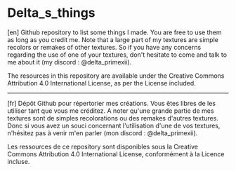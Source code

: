# Delta_s_things

[en] Github repository to list some things I made. You are free to use them as long as you credit me.
Note that a large part of my textures are simple recolors or remakes of other textures. So if you have any concerns regarding the use of one of your textures, don't hesitate to come and talk to me about it (my discord : @delta_primexii).

The resources in this repository are available under the Creative Commons Attribution 4.0 International License, as per the License included.

----------------------------------------------------------------------------------------------------

[fr] Dépôt Github pour répertorier mes créations. Vous êtes libres de les utiliser tant que vous me créditez.
A noter qu'une grande partie de mes textures sont de simples recolorations ou des remakes d'autres textures. Donc si vous avez un souci concernant l'utilisation d'une de vos textures, n'hésitez pas à venir m'en parler (mon discord : @delta_primexii).

Les ressources de ce repository sont disponibles sous la Creative Commons Attribution 4.0 International License, conformément à la Licence incluse.

